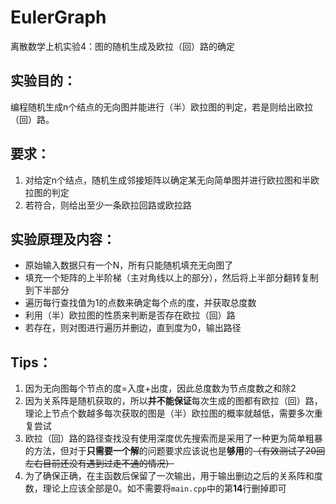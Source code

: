 # EulerGraph

离散数学上机实验4：图的随机生成及欧拉（回）路的确定

## 实验目的：
编程随机生成n个结点的无向图并能进行（半）欧拉图的判定，若是则给出欧拉（回）路。

## 要求：
1. 对给定n个结点，随机生成邻接矩阵以确定某无向简单图并进行欧拉图和半欧拉图的判定
2. 若符合，则给出至少一条欧拉回路或欧拉路

## 实验原理及内容：
* 原始输入数据只有一个N，所有只能随机填充无向图了
* 填充一个矩阵的上半阶梯（主对角线以上的部分），然后将上半部分翻转复制到下半部分
* 遍历每行查找值为1的点数来确定每个点的度，并获取总度数
* 利用（半）欧拉图的性质来判断是否存在欧拉（回）路
* 若存在，则对图进行遍历并删边，直到度为0，输出路径

## Tips：
1. 因为无向图每个节点的度=入度+出度，因此总度数为节点度数之和除2
2. 因为关系阵是随机获取的，所以**并不能保证**每次生成的图都有欧拉（回）路，理论上节点个数越多每次获取的图是（半）欧拉图的概率就越低，需要多次重复尝试
3. 欧拉（回）路的路径查找没有使用深度优先搜索而是采用了一种更为简单粗暴的方法，但对于**只需要一个解**的问题要求应该说也是**够用**的~~（有效测试了20回左右目前还没有遇到过走不通的情况）~~
4. 为了确保正确，在主函数后保留了一次输出，用于输出删边之后的关系阵和度数，理论上应该全部是0。如不需要将`main.cpp`中的第**14**行删掉即可
